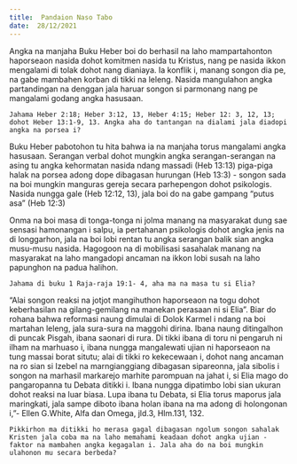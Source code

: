 ```yaml
---
title:  Pandaion Naso Tabo
date:  28/12/2021
---
```


Angka na manjaha Buku Heber boi do berhasil na laho mampartahonton haporseaon nasida dohot komitmen nasida tu Kristus, nang pe nasida ikkon mengalami di tolak dohot nang dianiaya. Ia konflik i, manang songon dia pe, na gabe mambahen korban di tikki na leleng. Nasida mangulahon angka partandingan na denggan jala haruar songon si parmonang nang pe mangalami godang angka hasusaan.

`Jahama Heber 2:18; Heber 3:12, 13, Heber 4:15; Heber 12: 3, 12, 13; dohot Heber 13:1-9, 13. Angka aha do tantangan na dialami jala diadopi angka na porsea i?`

Buku Heber pabotohon tu hita bahwa ia na manjaha torus mangalami angka hasusaan. Serangan verbal dohot mungkin angka serangan-serangan na asing tu angka kehormatan nasida ndang massadi (Heb 13:13) piga-piga halak na porsea adong dope dibagasan hurungan (Heb 13:3) - songon sada na boi mungkin manguras gereja secara parhepengon dohot psikologis. Nasida nungga gale (Heb 12:12, 13), jala boi do na gabe gampang “putus asa” (Heb 12:3)

Onma na boi masa di tonga-tonga ni jolma manang na masyarakat dung sae sensasi hamonangan i salpu, ia pertahanan psikologis dohot angka jenis na di longgarhon, jala na boi lobi rentan tu angka serangan balik sian  angka musu-musu nasida. Hagogoon na di mobilisasi sasahalak manang na masyarakat na laho mangadopi ancaman na ikkon lobi susah na laho papunghon na padua halihon.

`Jahama di buku 1 Raja-raja 19:1- 4, aha ma na masa tu si Elia?`

“Alai songon reaksi na jotjot mangihuthon haporseaon na togu dohot keberhasilan na gilang-gemilang na manekan perasaan ni si Elia”. Biar do rohana bahwa reformasi naung dimulai di Dolok Karmel i ndang na boi martahan leleng, jala sura-sura na maggohi dirina. Ibana naung ditingalhon di puncak Pisgah, ibana saonari di rura. Di tikki ibana di toru ni pengaruh ni ilham na marhuaso i, ibana nungga mangalewati ujian ni haporseaon na tung massai borat situtu; alai di tikki ro kekecewaan i, dohot nang ancaman na ro sian si Izebel na marngianggiang dibagasan sipareonna, jala sibolis i songon na marhasil markarejo marhite parompuan na jahat i, si Elia mago do pangaropanna tu Debata ditikki i. Ibana nungga dipatimbo lobi sian ukuran dohot reaksi na luar biasa. Lupa ibana tu Debata, si Elia torus maporus jala maringkati, jala sampe diboto ibana holan ibana na ma adong di holongonan i,”- Ellen G.White, Alfa dan Omega, jld.3, Hlm.131, 132.

`Pikkirhon ma ditikki ho merasa gagal dibagasan ngolum songon sahalak Kristen jala coba ma na laho memahami keadaan dohot angka ujian - faktor na mambahen angka kegagalan i. Jala aha do na boi mungkin ulahonon mu secara berbeda?`